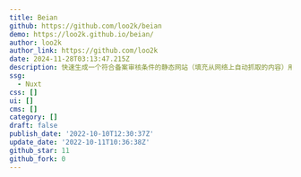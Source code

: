 ```yaml
---
title: Beian
github: https://github.com/loo2k/beian
demo: https://loo2k.github.io/beian/
author: loo2k
author_link: https://github.com/loo2k
date: 2024-11-28T03:13:47.215Z
description: 快速生成一个符合备案审核条件的静态网站（填充从网络上自动抓取的内容）用于工信部的审核
ssg:
  - Nuxt
css: []
ui: []
cms: []
category: []
draft: false
publish_date: '2022-10-10T12:30:37Z'
update_date: '2022-10-11T10:36:38Z'
github_star: 11
github_fork: 0
---
```

